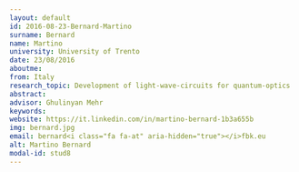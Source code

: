 ```yaml
---
layout: default 
id: 2016-08-23-Bernard-Martino
surname: Bernard
name: Martino
university: University of Trento
date: 23/08/2016
aboutme: 
from: Italy
research_topic: Development of light-wave-circuits for quantum-optics 
abstract: 
advisor: Ghulinyan Mehr
keywords: 
website: https://it.linkedin.com/in/martino-bernard-1b3a655b
img: bernard.jpg
email: bernard<i class="fa fa-at" aria-hidden="true"></i>fbk.eu
alt: Martino Bernard
modal-id: stud8
---
```

